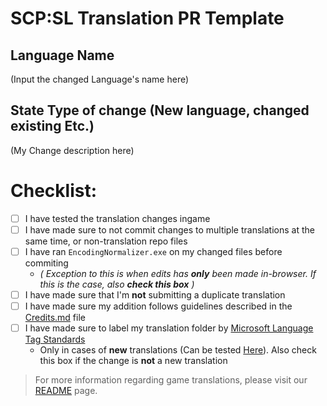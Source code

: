 # **SCP:SL Translation PR Template**

## **Language Name**
(Input the changed Language's name here)

## **State Type of change (New language, changed existing Etc.)**
(My Change description here)

# **Checklist:**
- [ ] I have tested the translation changes ingame
- [ ] I have made sure to not commit changes to multiple translations at the same time, or non-translation repo files
- [ ] I have ran `EncodingNormalizer.exe` on my changed files before commiting 
   -  *( Exception to this is when edits has __only__ been made in-browser. If this is the case, also* ***check this box*** *)*
- [ ] I have made sure that I'm **not** submitting a duplicate translation 
- [ ] I have made sure my addition follows guidelines described in the [Credits.md](https://github.com/northwood-studios/SCPSL-Translations/blob/master/Documentation/Credits.md) file
- [ ] I have made sure to label my translation folder by [Microsoft Language Tag Standards](https://docs.microsoft.com/en-us/openspecs/windows_protocols/ms-lcid/a9eac961-e77d-41a6-90a5-ce1a8b0cdb9c)
   - Only in cases of **new** translations (Can be tested [Here](https://rextester.com/WDXPS97501)). Also check this box if the change is **not** a new translation
> For more information regarding game translations, please visit our [README](https://github.com/northwood-studios/SCPSL-Translations/blob/master/README.md) page.